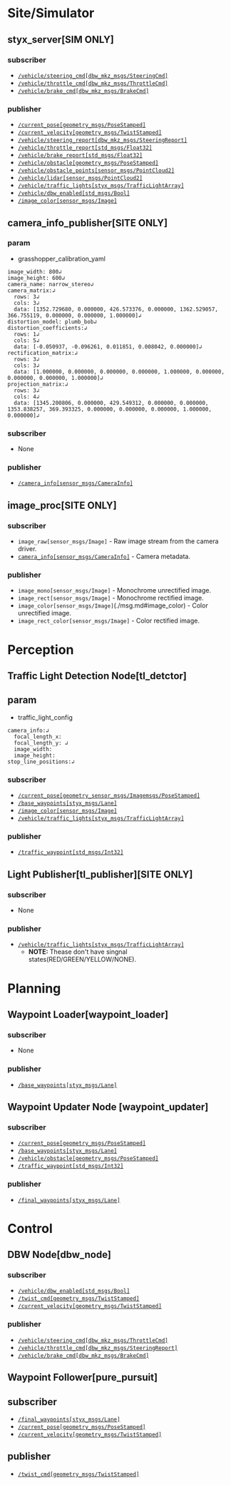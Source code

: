 # Site/Simulator

## styx_server[SIM ONLY]

### subscriber
- [`/vehicle/steering_cmd[dbw_mkz_msgs/SteeringCmd]`](./msg.md#steering_cmd)
- [`/vehicle/throttle_cmd[dbw_mkz_msgs/ThrottleCmd]`](./msg.md#throttle_cmd)
- [`/vehicle/brake_cmd[dbw_mkz_msgs/BrakeCmd]`](./msg.md#brake_cmd)

### publisher
- [`/current_pose[geometry_msgs/PoseStamped]`](./msg.md#current_pose)
- [`/current_velocity[geometry_msgs/TwistStamped]`](./msg.md#current_velocity)
- [`/vehicle/steering_report[dbw_mkz_msgs/SteeringReport]`](./msg.md#steering_report)
- [`/vehicle/throttle_report[std_msgs/Float32]`](./msg.md#throttle_report)
- [`/vehicle/brake_report[std_msgs/Float32]`](./msg.md#brake_report)
- [`/vehicle/obstacle[geometry_msgs/PoseStamped]`](./msg.md#obstacle)
- [`/vehicle/obstacle_points[sensor_msgs/PointCloud2]`](./msg.md#obstacle_points)
- [`/vehicle/lidar[sensor_msgs/PointCloud2]`](./msg.md#lidar)
- [`/vehicle/traffic_lights[styx_msgs/TrafficLightArray]`](./msg.md#traffic_lights)
- [`/vehicle/dbw_enabled[std_msgs/Bool]`](./msg.md#dbw_enabled)
- [`/image_color[sensor_msgs/Image]`](./msg.md#image_color)

## camera_info_publisher[SITE ONLY]

### param
- grasshopper_calibration_yaml
~~~
image_width: 800↲
image_height: 600↲
camera_name: narrow_stereo↲
camera_matrix:↲
  rows: 3↲
  cols: 3↲
  data: [1352.729680, 0.000000, 426.573376, 0.000000, 1362.529057, 366.755119, 0.000000, 0.000000, 1.000000]↲
distortion_model: plumb_bob↲
distortion_coefficients:↲
  rows: 1↲
  cols: 5↲
  data: [-0.050937, -0.096261, 0.011851, 0.008042, 0.000000]↲
rectification_matrix:↲
  rows: 3↲
  cols: 3↲
  data: [1.000000, 0.000000, 0.000000, 0.000000, 1.000000, 0.000000, 0.000000, 0.000000, 1.000000]↲
projection_matrix:↲
  rows: 3↲
  cols: 4↲
  data: [1345.200806, 0.000000, 429.549312, 0.000000, 0.000000, 1353.838257, 369.393325, 0.000000, 0.000000, 0.000000, 1.000000, 0.000000]↲
~~~ 

### subscriber 
- None

### publisher
- [`/camera_info[sensor_msgs/CameraInfo]`](./msg.md#camera_info)

## image_proc[SITE ONLY]

### subscriber 
- `image_raw[sensor_msgs/Image]` - Raw image stream from the camera driver.
-  [`camera_info[sensor_msgs/CameraInfo]`](./msg.md#camera_info) - Camera metadata.

### publisher
- `image_mono[sensor_msgs/Image]` - Monochrome unrectified image.
- `image_rect[sensor_msgs/Image]` - Monochrome rectified image.
- `image_color[sensor_msgs/Image]`(./msg.md#image_color) - Color unrectified image.
- `image_rect_color[sensor_msgs/Image]` - Color rectified image.

# Perception

## Traffic Light Detection Node[tl_detctor]
## param

- traffic_light_config
~~~
camera_info:↲
  focal_length_x: 
  focal_length_y: ↲
  image_width: 
  image_height: 
stop_line_positions:↲
~~~

### subscriber 
- [`/current_pose[geometry_sensor_msgs/Imagemsgs/PoseStamped]`](./msg.md#current_pose)
- [`/base_waypoints[styx_msgs/Lane]`](./msg.md#base_waypoints)
- [`/image_color[sensor_msgs/Image]`](./msg.md#image_color)
- [`/vehicle/traffic_lights[styx_msgs/TrafficLightArray]`](./msg.md#traffic_lights)

### publisher
- [`/traffic_waypoint[std_msgs/Int32]`](./msg.md#traffic_waypoint)

## Light Publisher[tl_publisher][SITE ONLY]

### subscriber 
- None

### publisher
- [`/vehicle/traffic_lights[styx_msgs/TrafficLightArray]`](./msg.md#traffic_lights)
    - **NOTE:** Thease don't have singnal states(RED/GREEN/YELLOW/NONE).

# Planning
## Waypoint Loader[waypoint_loader]

### subscriber 
- None

### publisher
- [`/base_waypoints[styx_msgs/Lane]`](./msg.md#base_waypoints)

## Waypoint Updater Node [waypoint_updater]

### subscriber 
- [`/current_pose[geometry_msgs/PoseStamped]`](./msg.md#current_pose)
- [`/base_waypoints[styx_msgs/Lane]`](./msg.md#base_waypoints)
- [`/vehicle/obstacle[geometry_msgs/PoseStamped]`](./msg.md#obstacle)
- [`/traffic_waypoint[std_msgs/Int32]`](./msg.md#traffic_waypoint)

### publisher
- [`/final_waypoints[styx_msgs/Lane]`](./msg.md#final_waypoints)

# Control

## DBW Node[dbw_node]
### subscriber 
- [`/vehicle/dbw_enabled[std_msgs/Bool]`](./msg.md#dbw_enabled)
- [`/twist_cmd[geometry_msgs/TwistStamped]`](./msg.md#twist_cmd)
- [`/current_velocity[geometry_msgs/TwistStamped]`](./msg.md#current_velocity)

### publisher
- [`/vehicle/steering_cmd[dbw_mkz_msgs/ThrottleCmd]`](./msg.md#steering_cmd)
- [`/vehicle/throttle_cmd[dbw_mkz_msgs/SteeringReport]`](./msg.md#throttle_cmd)
- [`/vehicle/brake_cmd[dbw_mkz_msgs/BrakeCmd]`](./msg.md#brake_cmd)

## Waypoint Follower[pure_pursuit]
## subscriber 
- [`/final_waypoints[styx_msgs/Lane]`](./msg.md#final_waypoints)
- [`/current_pose[geometry_msgs/PoseStamped]`](./msg.md#current_pose)
- [`/current_velocity[geometry_msgs/TwistStamped]`](./msg.md#current_velocity)

## publisher
- [`/twist_cmd[geometry_msgs/TwistStamped]`](./msg.md#twist_cmd)

